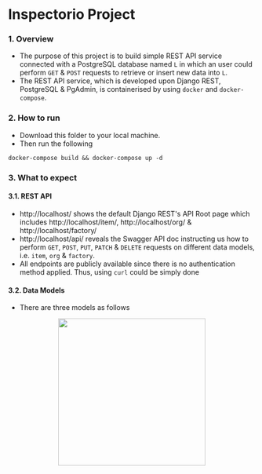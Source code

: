# Inspectorio Project

### 1. Overview
- The purpose of this project is to build simple REST API service connected with a PostgreSQL database named `L` in which an user could perform `GET` & `POST` requests to retrieve or insert new data into `L`.
- The REST API service, which is developed upon Django REST, PostgreSQL & PgAdmin, is containerised by using `docker` and `docker-compose`.

### 2. How to run
- Download this folder to your local machine.
- Then run the following
```
docker-compose build && docker-compose up -d
```

### 3. What to expect
#### 3.1. REST API
- http://localhost/ shows the default Django REST's API Root page which includes http://localhost/item/, http://localhost/org/ & http://localhost/factory/
- http://localhost/api/ reveals the Swagger API doc instructing us how to perform `GET`, `POST`, `PUT`, `PATCH` & `DELETE` requests on different data models, i.e. `item`, `org` & `factory`.
- All endpoints are publicly available since there is no authentication method applied. Thus, using `curl` could be simply done
#### 3.2. Data Models
- There are three models as follows
<p align="center">
  <img height="300" src="https://github.com/dukele35/inspectorio-test/blob/master/images/data-model.jpg">
</p>
